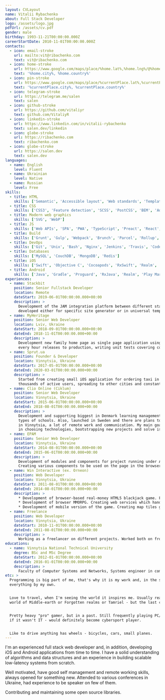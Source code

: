 ```yaml
---
layout: CVLayout
name: Vitalii Rybachenko
about: Full Stack Developer
logo: /assets/logo.jpg
pdfUrl: /assets/cv.pdf
gender: male
birthday: 1993-11-21T00:00:00.000Z
careerStartDate: 2010-11-01T00:00:00.000Z
contacts:
  - icon: email-stroke
    url: mailto:vit@ribachenko.com
    text: vit@ribachenko.com
  - icon: home-stroke
    url: https://www.google.com/maps/place/%home.lat%,%home.lng%/@%home.lat%,%home.lng%,06z
    text: '%home.city%, %home.country%'
  - icon: pin-stroke
    url: https://www.google.com/maps/place/%currentPlace.lat%,%currentPlace.lng%/@%currentPlace.lat%,%currentPlace.lng%,06z
    text: '%currentPlace.city%, %currentPlace.country%'
  - icon: telegram-stroke
    url: https://telegram.me/salen
    text: salen
  - icon: github-stroke
    url: https://github.com/vitaliyr
    text: github.com/VitaliyR
  - icon: linkedin-stroke
    url: https://www.linkedin.com/in/vitalii-rybachenko
    text: salen.dev/linkedin
  - icon: globe-stroke
    url: https://ribachenko.com
    text: ribachenko.com
  - icon: globe-stroke
    url: https://salen.dev
    text: salen.dev
languages:
  - name: English
    level: Fluent
  - name: Ukrainian
    level: Native
  - name: Russian
    level: Free
skills:
  - title: HTML
    skills: ['Semantic', 'Accessible layout', 'Web standards', 'Template processors', 'Jamstack']
  - title: CSS
    skills: ['CSS3', 'Feature detection', 'SCSS', 'PostCSS', 'BEM', 'Adaptive layouts']
  - title: Modern web graphics
    skills: ['SVG', 'WebP']
  - title: JS
    skills: ['Web APIs', 'SPA', 'PWA', 'TypeScript', 'Preact', 'React', 'Redux', 'MobX', 'Svelte', 'Browser support', 'Debugging', 'Profiling', 'Performance optimization', 'Security', 'ES/Stylelint', 'JEST', 'TDD', 'NodeJS', 'ExpressJS', 'Koa']
  - title: Build
    skills: ['Grunt', 'Gulp', 'Webpack', 'Brunch', 'Parcel', 'Rollup', 'NPM']
  - title: DevOps
    skills: ['Git', 'Unix', 'Bash', 'Nginx', 'Jenkins', 'Travis', 'Codefresh', 'AWS']
  - title: Databases
    skills: ['MySQL', 'CouchDB', 'MongoDB', 'Redis']
  - title: iOS
    skills: ['Swift', 'Objective C', 'Cocoapods', 'RxSwift', 'Realm', 'Core Data', 'App Store release', 'Crashlytics']
  - title: Android
    skills: ['Java', 'Gradle', 'Proguard', 'RxJava', 'Realm', 'Play Market release', 'Crashlytics']
experiences:
  - name: Stackbit
    position: Senior Fullstack Developer
    location: Remote
    dateStart: 2019-06-01T00:00:00.000+00:00
    description: >
      Development of the JAM integration platform between different static site generators and content management systems, using themes which are
      developed either for specific site generator or in universal template format Unibit, which can be transpiled to any supported site generator.
  - name: MyHeritage
    position: Senior Web Developer
    location: Lviv, Ukraine
    dateStart: 2018-09-01T00:00:00.000+00:00
    dateEnd: 2018-11-01T00:00:00.000+00:00
    description: >
      Development new family home page as single page application using React, Redux, GraphQL. Continuous integration with
      every hour releases to production, writing unit tests covering code for new application.
  - name: Sprut.ua
    position: Founder & Developer
    location: Vinnytsia, Ukraine
    dateStart: 2017-05-01T00:00:00.000+00:00
    dateEnd: 2020-03-01T00:00:00.000+00:00
    description: >
      Started from creating small iOS application for ordering taxi in my local city, grown up to big project with
      thousands of active users, spreading to other cities and constantly increasing app features.
  - name: Clio Online (Ciklum)
    position: Senior Web Developer
    location: Vinnytsia, Ukraine
    dateStart: 2015-06-01T00:00:00.000+00:00
    dateEnd: 2018-08-01T00:00:00.000+00:00
    description: >
      Development and supporting biggest in Denmark learning management system, which contains a lot of subprojects for various
      types of schools. Also, launched in Sweden and there are plans to grow for other countries. Two offices, in Copenhagen and
      in Vinnytsia, a lot of remote work and communication. My main goal in the team to be an expert guy in frontend, making decisions
      in choosing technologies, bootstrapping new projects and solve issues in old ones.
  - name: EPAM
    position: Senior Web Developer
    location: Vinnytsia, Ukraine
    dateStart: 2014-08-01T00:00:00.000+00:00
    dateEnd: 2015-06-01T00:00:00.000+00:00
    description: >
      Development of modules and components for project running under Adobe Experience Manager CMS (ver. 6) for world-known company.
      Creating various components to be used on the page in the browser or/and in the email clients.
  - name: Win Interactive (ex. Orneon)
    position: Web Developer
    location: Vinnytsia, Ukraine
    dateStart: 2011-08-01T00:00:00.000+00:00
    dateEnd: 2014-08-01T00:00:00.000+00:00
    description: >
      * Development of browser-based real-money HTML5 blackjack game. Framework adaptation from platformer-games to casual-games.
      * Development of browser MMORPG. Creating web services which handle authentication, deployment and testing.
      * Development of mobile version of the game. Creating map tiles generator.
  - name: Freelance
    position: Web Developer
    location: Vinnytsia, Ukraine
    dateStart: 2010-11-01T00:00:00.000+00:00
    dateEnd: 2011-08-01T00:00:00.000+00:00
    description: >
      Working as a freelancer on different projects. Worked both on frontend and backend parts.
educations:
  - name: Vinnytsia National Technical University
    degree: BSc and MSc Degree
    dateStart: 2012-01-01T00:00:00.000+00:00
    dateEnd: 2016-01-01T00:00:00.000+00:00
    description: >
      Faculty of Computer Systems and Networks, Systems engineer in computer systems and networks.
etc: >
  Programming is big part of me, that's why it is my work and, in the same time, my hobby. Self-learner, started from the scratch and got
  everything by my own.


  Love to travel, when I'm seeing the world it inspires me. Usually read technical books, but also love to dive into fantasies, like the
  world of Middle-earth or Forgotten realms or Tamriel - but the last comes from the The Elder Scrolls games.


  Pretty heavy "pro" gamer, but in a past. Still frequently playing PC/PS games, but not having as much time as before. Love to think
  if it wasn't IT - would definitely become cybersport player.


  Like to drive anything has wheels - bicycles, cars, small planes.
---
```

I'm an experienced full stack web developer and, in addition, developing iOS and Android applications from time to time. I have a solid understanding of algorithms and data structures and an experience in building scalable low-latency systems from scratch.

Well motivated, have good self management and remote working skills, always opened for something new. Attended to various conferences in Ukraine, had experience to be speaker on few of them.

Contributing and maintaining some open source libraries.
